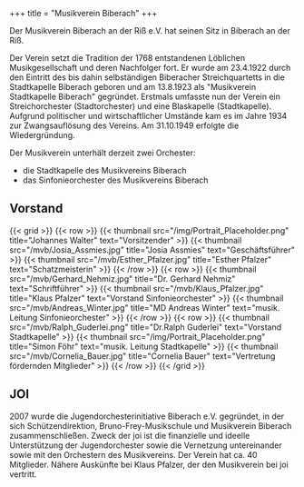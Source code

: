 +++
title = "Musikverein Biberach"
+++

Der Musikverein Biberach an der Riß e.V. hat seinen Sitz in Biberach an der Riß.

Der Verein setzt die Tradition der 1768 entstandenen Löblichen Musikgesellschaft und deren Nachfolger fort. Er wurde am 23.4.1922 durch den Eintritt des bis dahin selbständigen Biberacher Streichquartetts in die Stadtkapelle Biberach geboren und am 13.8.1923 als "Musikverein Stadtkapelle Biberach" gegründet. Erstmals umfasste nun der Verein ein Streichorchester (Stadtorchester) und eine Blaskapelle (Stadtkapelle). Aufgrund politischer und wirtschaftlicher Umstände kam es im Jahre 1934 zur Zwangsauflösung des Vereins. Am 31.10.1949 erfolgte die Wiedergründung.

Der Musikverein unterhält derzeit zwei Orchester:

 - die Stadtkapelle des Musikvereins Biberach
 - das Sinfonieorchester des Musikvereins Biberach

## Vorstand

{{< grid >}}
{{< row >}}
{{< thumbnail src="/img/Portrait_Placeholder.png" title="Johannes Walter" text="Vorsitzender" >}}
{{< thumbnail src="/mvb/Josia_Assmies.jpg" title="Josia Assmies" text="Geschäftsführer" >}}
{{< thumbnail src="/mvb/Esther_Pfalzer.jpg" title="Esther Pfalzer" text="Schatzmeisterin" >}}
{{< /row >}}
{{< row >}}
{{< thumbnail src="/mvb/Gerhard_Nehmiz.jpg" title="Dr. Gerhard Nehmiz" text="Schriftführer" >}}
{{< thumbnail src="/mvb/Klaus_Pfalzer.jpg" title="Klaus Pfalzer" text="Vorstand Sinfonieorchester" >}}
{{< thumbnail src="/mvb/Andreas_Winter.jpg" title="MD Andreas Winter" text="musik. Leitung Sinfonieorchester" >}}
{{< /row >}}
{{< row >}}
{{< thumbnail src="/mvb/Ralph_Guderlei.png" title="Dr.Ralph Guderlei" text="Vorstand Stadtkapelle" >}}
{{< thumbnail src="/img/Portrait_Placeholder.png" title="Simon Föhr" text="musik. Leitung Stadtkapelle" >}}
{{< thumbnail src="/mvb/Cornelia_Bauer.jpg" title="Cornelia Bauer" text="Vertretung fördernden Mitglieder" >}}
{{< /row >}}
{{< /grid >}}  


## JOI

2007 wurde die Jugendorchesterinitiative Biberach e.V. gegründet, in der sich Schützendirektion, Bruno-Frey-Musikschule und Musikverein Biberach zusammenschließen. Zweck der joi ist die finanzielle und ideelle Unterstützung der Jugendorchester sowie die Vernetzung untereinander sowie mit den Orchestern des Musikvereins. Der Verein hat ca. 40 Mitglieder. Nähere Auskünfte bei Klaus Pfalzer, der den Musikverein bei joi vertritt.

